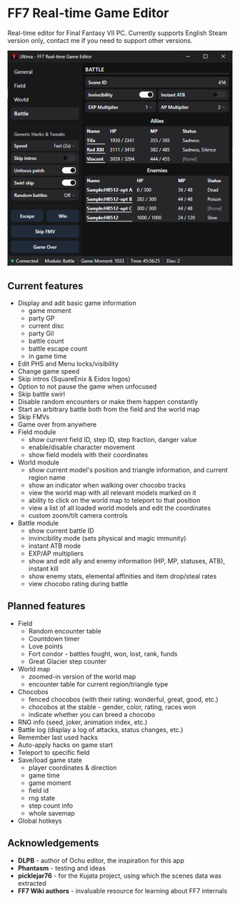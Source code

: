 # FF7 Real-time Game Editor

Real-time editor for Final Fantasy VII PC. Currently supports English Steam version only, contact me if you need to support other versions.

[![Screenshot](https://raw.githubusercontent.com/maciej-trebacz/ff7-ultima/main/ultima-1.0-screenshot.png)](https://raw.githubusercontent.com/maciej-trebacz/ff7-ultima/main/ultima-1.0-screenshot.png)

## Current features
* Display and adit basic game information
  - game moment
  - party GP
  - current disc
  - party Gil
  - battle count
  - battle escape count
  - in game time
* Edit PHS and Menu locks/visibility
* Change game speed
* Skip intros (SquareEnix & Eidos logos)
* Option to not pause the game when unfocused
* Skip battle swirl
* Disable random encounters or make them happen constantly
* Start an arbitrary battle both from the field and the world map
* Skip FMVs
* Game over from anywhere
* Field module
  - show current field ID, step ID, step fraction, danger value
  - enable/disable character movement
  - show field models with their coordinates
* World module
  - show current model's position and triangle information, and current region name
  - show an indicator when walking over chocobo tracks
  - view the world map with all relevant models marked on it
  - ability to click on the world map to teleport to that position
  - view a list of all loaded world models and edit the coordinates
  - custom zoom/tilt camera controls
* Battle module
  - show current battle ID
  - invincibility mode (sets physical and magic immunity)
  - instant ATB mode
  - EXP/AP multipliers
  - show and edit ally and enemy information (HP, MP, statuses, ATB), instant kill
  - show enemy stats, elemental affinities and item drop/steal rates
  - view chocobo rating during battle

## Planned features
* Field
  - Random encounter table
  - Countdown timer
  - Love points
  - Fort condor - battles fought, won, lost, rank, funds
  - Great Glacier step counter
* World map
  - zoomed-in version of the world map
  - encounter table for current region/triangle type
* Chocobos
  - fenced chocobos (with their rating: wonderful, great, good, etc.)
  - chocobos at the stable - gender, color, rating, races won
  - indicate whether you can breed a chocobo
* RNG info (seed, joker, animation index, etc.)
* Battle log (display a log of attacks, status changes, etc.)
* Remember last used hacks
* Auto-apply hacks on game start
* Teleport to specific field
* Save/load game state
  - player coordinates & direction
  - game time
  - game moment
  - field id
  - rng state
  - step count info
  - whole savemap
* Global hotkeys

## Acknowledgements

* **DLPB** - author of Ochu editor, the inspiration for this app
* **Phantasm** - testing and ideas
* **picklejar76** - for the Kujata project, using which the scenes data was extracted
* **FF7 Wiki authors** - invaluable resource for learning about FF7 internals
